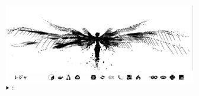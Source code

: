 <img src="./banner.png">
<details><summary> :: </summary>
<!--START_SECTION:waka-->

```
From: 09 August 2024 - To: 09 July 2025

Total Time: 1,606 hrs

Python                     382 hrs 46 mins /////--------------------   21.99 %
PHP                        332 hrs 57 mins /////--------------------   19.13 %
Markdown                   218 hrs 54 mins ///----------------------   12.58 %
Other                      134 hrs 38 mins //-----------------------   07.73 %
```

<!--END_SECTION:waka-->
</details>
